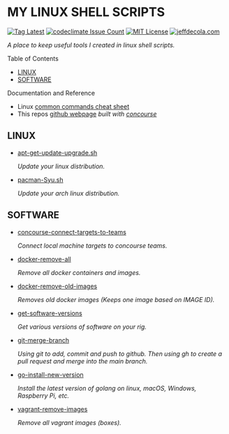 # MY LINUX SHELL SCRIPTS

[![Tag Latest](https://img.shields.io/github/v/tag/jeffdecola/my-linux-shell-scripts)](https://github.com/JeffDeCola/my-linux-shell-scripts/tags)
[![codeclimate Issue Count](https://codeclimate.com/github/JeffDeCola/my-linux-shell-scripts/badges/issue_count.svg)](https://codeclimate.com/github/JeffDeCola/my-linux-shell-scripts/issues)
[![MIT License](http://img.shields.io/:license-mit-blue.svg)](http://jeffdecola.mit-license.org)
[![jeffdecola.com](https://img.shields.io/badge/website-jeffdecola.com-blue)](https://jeffdecola.com)

_A place to keep useful tools I created in linux shell scripts._

Table of Contents

* [LINUX](https://github.com/JeffDeCola/my-linux-shell-scripts#linux)
* [SOFTWARE](https://github.com/JeffDeCola/my-linux-shell-scripts#software)

Documentation and Reference

* Linux
  [common commands cheat sheet](https://github.com/JeffDeCola/my-cheat-sheets/tree/master/software/development/operating-systems/linux/common-commands-cheat-sheet)
* This repos
  [github webpage](https://jeffdecola.github.io/my-linux-shell-scripts/)
  _built with
  [concourse](https://github.com/JeffDeCola/my-linux-shell-scripts/blob/master/ci-README.md)_

## LINUX

* [apt-get-update-upgrade.sh](https://github.com/JeffDeCola/my-linux-shell-scripts/tree/master/linux/apt-get-update-upgrade)

  _Update your linux distribution._

* [pacman-Syu.sh](https://github.com/JeffDeCola/my-linux-shell-scripts/tree/master/linux/pacman-Syu)

  _Update your arch linux distribution._

## SOFTWARE

* [concourse-connect-targets-to-teams](https://github.com/JeffDeCola/my-linux-shell-scripts/tree/master/software/concourse-connect-targets-to-teams)

  _Connect local machine targets to concourse teams._

* [docker-remove-all](https://github.com/JeffDeCola/my-linux-shell-scripts/tree/master/software/docker-remove-all)

  _Remove all docker containers and images._

* [docker-remove-old-images](https://github.com/JeffDeCola/my-linux-shell-scripts/tree/master/software/docker-remove-old-images)

  _Removes old docker images (Keeps one image based on IMAGE ID)._

* [get-software-versions](https://github.com/JeffDeCola/my-linux-shell-scripts/tree/master/software/get-software-versions)

  _Get various versions of software on your rig._

* [git-merge-branch](https://github.com/JeffDeCola/my-linux-shell-scripts/tree/master/software/git-merge-branch)

  _Using git to add, commit and push to github.
  Then using gh to create a pull request and merge into the main branch._

* [go-install-new-version](https://github.com/JeffDeCola/my-linux-shell-scripts/tree/master/software/go-install-new-version)

  _Install the latest version of golang on linux, macOS, Windows, Raspberry Pi, etc._

* [vagrant-remove-images](https://github.com/JeffDeCola/my-linux-shell-scripts/tree/master/software/vagrant-remove-images)

  _Remove all vagrant images (boxes)._
